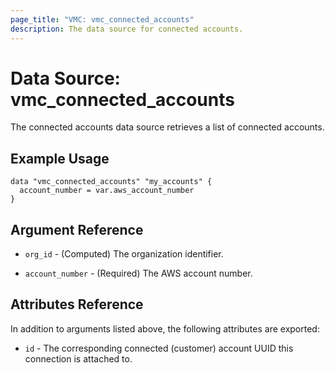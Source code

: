 ```yaml
---
page_title: "VMC: vmc_connected_accounts"
description: The data source for connected accounts.
---
```


# Data Source: vmc_connected_accounts

The connected accounts data source retrieves a list of connected accounts.

## Example Usage

```hcl
data "vmc_connected_accounts" "my_accounts" {
  account_number = var.aws_account_number
}
```

## Argument Reference

* `org_id` - (Computed) The organization identifier.

* `account_number` - (Required) The AWS account number.

## Attributes Reference

In addition to arguments listed above, the following attributes are exported:

* `id` - The corresponding connected (customer) account UUID this connection is
  attached to.

